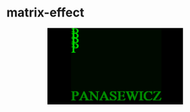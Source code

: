 # matrix-effect


<p align="center">
  <a href="https://panasewicz.github.io/matrix-effect/">
    <img src="Animation.gif" alt="Result GIF">
  </a>
</p>
